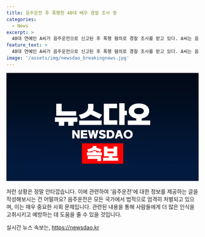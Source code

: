 ```yaml
---
title: 음주운전 후 폭행한 40대 배우 경찰 조사 중
categories:
  - News
excerpt: >
  40대 연예인 A씨가 음주운전으로 신고된 후 폭행 혐의로 경찰 조사를 받고 있다. A씨는 음주운전으로 신고한 시민을 식당에서 폭행한 혐의를 받으며, 혈중알코올농도는 면허 취소 수준이었다. 경찰은 CCTV와 피해자 진술을 토대로 사실 조사 중이다. A씨는 이번 사건으로 앙심을 품은 것으로 보인다.
feature_text: >
  40대 연예인 A씨가 음주운전으로 신고된 후 폭행 혐의로 경찰 조사를 받고 있다. A씨는 음주운전으로 신고한 시민을 식당에서 폭행한 혐의를 받으며, 혈중알코올농도는 면허 취소 수준이었다. 경찰은 CCTV와 피해자 진술을 토대로 사실 조사 중이다. A씨는 이번 사건으로 앙심을 품은 것으로 보인다.
image: '/assets/img/newsdao_breakingnews.jpg'
---
```


<p><img src="/assets/img/newsdao_breakingnews.jpg" alt="pcversion 속보" /></p>

<p>저런 상황은 정말 안타깝습니다. 이에 관련하여 '음주운전'에 대한 정보를 제공하는 글을 작성해보시는 건 어떨까요? 음주운전은 모든 국가에서 법적으로 엄격히 처벌되고 있으며, 이는 매우 중요한 사회 문제입니다. 관련된 내용을 통해 사람들에게 더 많은 인식을 고취시키고 예방하는 데 도움을 줄 수 있을 것입니다.</p>
실시간 뉴스 속보는, <a href="https://newsdao.kr" rel="dofollow">https://newsdao.kr</a>


